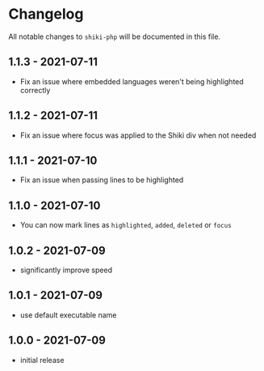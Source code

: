 # Changelog

All notable changes to `shiki-php` will be documented in this file.

## 1.1.3 - 2021-07-11

- Fix an issue where embedded languages weren't being highlighted correctly

## 1.1.2 - 2021-07-11

- Fix an issue where focus was applied to the Shiki div when not needed

## 1.1.1 - 2021-07-10

- Fix an issue when passing lines to be highlighted

## 1.1.0 - 2021-07-10

- You can now mark lines as `highlighted`, `added`, `deleted` or `focus`

## 1.0.2 - 2021-07-09

- significantly improve speed

## 1.0.1 - 2021-07-09

- use default executable name

## 1.0.0 - 2021-07-09

- initial release
